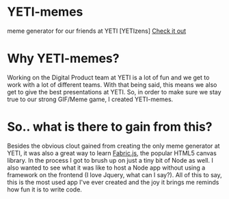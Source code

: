 # YETI-memes
meme generator for our friends at YETI [YETIzens]
[Check it out](https://yeti-memes.cyclic.app/)

# Why YETI-memes?
Working on the Digital Product team at YETI is a lot of fun and we get to work with a lot of different teams. With that being said, this means we also get to give the best presentations at YETI. So, in order to make sure we stay true to our strong GIF/Meme game, I created YETI-memes.

# So.. what is there to gain from this? 
Besides the obvious clout gained from creating the only meme generator at YETI, it was also a great way to learn [Fabric.js](http://fabricjs.com/), the popular HTML5 canvas library. In the process I got to brush up on just a tiny bit of Node as well. I also wanted to see what it was like to host a Node app without using a framework on the frontend (I love Jquery, what can I say?). All of this to say, this is the most used app I've ever created and the joy it brings me reminds how fun it is to write code.
